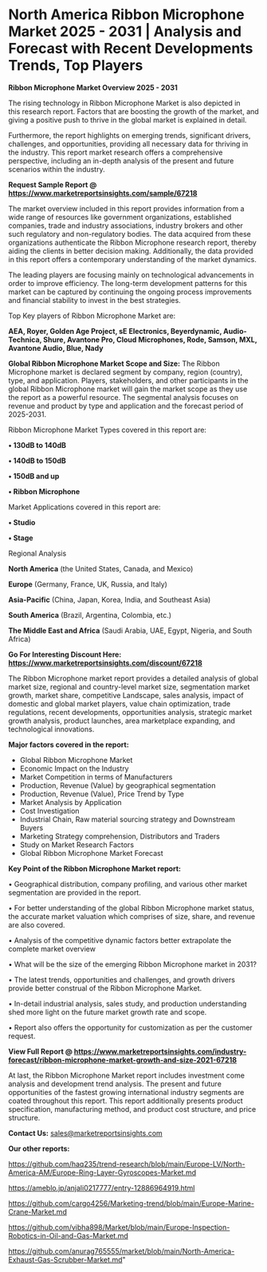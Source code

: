 # North America Ribbon Microphone Market 2025 - 2031 | Analysis and Forecast with Recent Developments Trends, Top Players

<Strong> Ribbon Microphone Market Overview 2025 - 2031</strong>

The rising technology in Ribbon Microphone Market is also depicted in this research report. Factors that are boosting the growth of the market, and giving a positive push to thrive in the global market is explained in detail.

Furthermore, the report highlights on emerging trends, significant drivers, challenges, and opportunities, providing all necessary data for thriving in the industry. This report market research offers a comprehensive perspective, including an in-depth analysis of the present and future scenarios within the industry.

<strong>Request Sample Report @ <a href=https://www.marketreportsinsights.com/sample/67218>https://www.marketreportsinsights.com/sample/67218</a></strong>

The market overview included in this report provides information from a wide range of resources like government organizations, established companies, trade and industry associations, industry brokers and other such regulatory and non-regulatory bodies. The data acquired from these organizations authenticate the Ribbon Microphone research report, thereby aiding the clients in better decision making. Additionally, the data provided in this report offers a contemporary understanding of the market dynamics.

The leading players are focusing mainly on technological advancements in order to improve efficiency. The long-term development patterns for this market can be captured by continuing the ongoing process improvements and financial stability to invest in the best strategies.

Top Key players of Ribbon Microphone Market are:

<strong>AEA, Royer, Golden Age Project, sE Electronics, Beyerdynamic, Audio-Technica, Shure, Avantone Pro, Cloud Microphones, Rode, Samson, MXL, Avantone Audio, Blue, Nady</strong>

<strong><b>Global Ribbon Microphone Market Scope and Size:</b></strong>
The Ribbon Microphone market is declared segment by company, region (country), type, and application. Players, stakeholders, and other participants in the global Ribbon Microphone market will gain the market scope as they use the report as a powerful resource. The segmental analysis focuses on revenue and product by type and application and the forecast period of 2025-2031.

Ribbon Microphone Market Types covered in this report are:

<strong>• 130dB to 140dB

• 140dB to 150dB

• 150dB and up

• Ribbon Microphone</strong>

Market Applications covered in this report are:

<strong>• Studio

• Stage</strong> 

Regional Analysis

<strong>North America</strong> (the United States, Canada, and Mexico)

<strong>Europe</strong> (Germany, France, UK, Russia, and Italy)

<strong>Asia-Pacific</strong> (China, Japan, Korea, India, and Southeast Asia)

<strong>South America</strong> (Brazil, Argentina, Colombia, etc.)

<strong>The Middle East and Africa</strong> (Saudi Arabia, UAE, Egypt, Nigeria, and South Africa)

<strong>Go For Interesting Discount Here: <a href=https://www.marketreportsinsights.com/discount/67218>https://www.marketreportsinsights.com/discount/67218</a></strong>

The Ribbon Microphone market report provides a detailed analysis of global market size, regional and country-level market size, segmentation market growth, market share, competitive Landscape, sales analysis, impact of domestic and global market players, value chain optimization, trade regulations, recent developments, opportunities analysis, strategic market growth analysis, product launches, area marketplace expanding, and technological innovations.

<strong><b>Major factors covered in the report:</b></strong>
<ul>
  <li>Global Ribbon Microphone Market </li>
  <li>Economic Impact on the Industry</li>
  <li>Market Competition in terms of Manufacturers</li>
  <li>Production, Revenue (Value) by geographical segmentation</li>
  <li>Production, Revenue (Value), Price Trend by Type</li>
  <li>Market Analysis by Application</li>
  <li>Cost Investigation</li>
  <li>Industrial Chain, Raw material sourcing strategy and Downstream Buyers</li>
  <li>Marketing Strategy comprehension, Distributors and Traders</li>
  <li>Study on Market Research Factors</li>
  <li>Global Ribbon Microphone Market Forecast</li>
</ul>

<strong><b>Key Point of the Ribbon Microphone Market report:</b></strong>

• Geographical distribution, company profiling, and various other market segmentation are provided in the report.

• For better understanding of the global Ribbon Microphone market status, the accurate market valuation which comprises of size, share, and revenue are also covered.

• Analysis of the competitive dynamic factors better extrapolate the complete market overview

• What will be the size of the emerging Ribbon Microphone market in 2031?

• The latest trends, opportunities and challenges, and growth drivers provide better construal of the Ribbon Microphone Market.

• In-detail industrial analysis, sales study, and production understanding shed more light on the future market growth rate and scope.

• Report also offers the opportunity for customization as per the customer request.

<strong><b>View Full Report @ <a href=https://www.marketreportsinsights.com/industry-forecast/ribbon-microphone-market-growth-and-size-2021-67218>https://www.marketreportsinsights.com/industry-forecast/ribbon-microphone-market-growth-and-size-2021-67218</a></b></strong>


At last, the Ribbon Microphone Market report includes investment come analysis and development trend analysis. The present and future opportunities of the fastest growing international industry segments are coated throughout this report. This report additionally presents product specification, manufacturing method, and product cost structure, and price structure.

<strong>Contact Us:</strong>
sales@marketreportsinsights.com

<strong>Our other reports:</strong>

<a href=https://github.com/haq235/trend-research/blob/main/Europe-LV/North-America-AM/Europe-Ring-Layer-Gyroscopes-Market.md>https://github.com/haq235/trend-research/blob/main/Europe-LV/North-America-AM/Europe-Ring-Layer-Gyroscopes-Market.md</a>

<a href=https://ameblo.jp/anjali0217777/entry-12886964919.html>https://ameblo.jp/anjali0217777/entry-12886964919.html</a>

<a href=https://github.com/cargo4256/Marketing-trend/blob/main/Europe-Marine-Crane-Market.md>https://github.com/cargo4256/Marketing-trend/blob/main/Europe-Marine-Crane-Market.md</a>

<a href=https://github.com/vibha898/Market/blob/main/Europe-Inspection-Robotics-in-Oil-and-Gas-Market.md>https://github.com/vibha898/Market/blob/main/Europe-Inspection-Robotics-in-Oil-and-Gas-Market.md</a>

<a href=https://github.com/anurag765555/market/blob/main/North-America-Exhaust-Gas-Scrubber-Market.md>https://github.com/anurag765555/market/blob/main/North-America-Exhaust-Gas-Scrubber-Market.md</a>"
